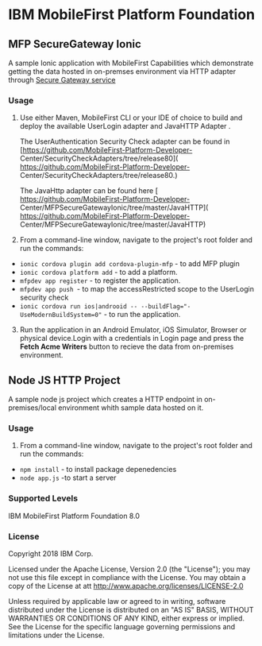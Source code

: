 IBM MobileFirst Platform Foundation
===
## MFP SecureGateway Ionic
A sample Ionic application with MobileFirst Capabilities which demonstrate getting the data hosted in on-premses environment via HTTP adapter through [Secure Gateway service](https://console.bluemix.net/docs/services/SecureGateway/secure_gateway.html)

### Usage

1. Use either Maven, MobileFirst CLI or your IDE of choice to build and deploy the available  UserLogin adapter and JavaHTTP Adapter .
   
   
   The UserAuthentication Security Check adapter can be found in [https://github.com/MobileFirst-Platform-Developer-         Center/SecurityCheckAdapters/tree/release80]( https://github.com/MobileFirst-Platform-Developer-         Center/SecurityCheckAdapters/tree/release80.)
   
   The JavaHttp adapter can be found here [  https://github.com/MobileFirst-Platform-Developer-           Center/MFPSecureGatewayIonic/tree/master/JavaHTTP]( https://github.com/MobileFirst-Platform-Developer-           Center/MFPSecureGatewayIonic/tree/master/JavaHTTP)

2. From a command-line window, navigate to the project's root folder and run the commands:
 - `ionic cordova plugin add cordova-plugin-mfp` - to add MFP plugin
 - `ionic cordova platform add` - to add a platform.
 - `mfpdev app register` - to register the application.
 - `mfpdev app push `- to map the accessRestricted scope to the UserLogin security check
 - `ionic cordova run ios|androoid -- --buildFlag="-UseModernBuildSystem=0"` - to run the application.

3. Run the application in an Android Emulator, iOS Simulator, Browser or physical device.Login with a credentials in Login page and press the **Fetch Acme Writers** button to recieve the data from on-premises environment.

## Node JS HTTP Project
 A sample node js project which creates a HTTP endpoint in on-premises/local environment whith sample data hosted on it.
 
### Usage
1. From a command-line window, navigate to the project's root folder and run the commands:
 
 - `npm install` - to install package depenedencies 
 -  `node app.js` -to start a server 

 
 
### Supported Levels
IBM MobileFirst Platform Foundation 8.0

### License
Copyright 2018 IBM Corp.

Licensed under the Apache License, Version 2.0 (the "License");
you may not use this file except in compliance with the License.
You may obtain a copy of the License at
att
http://www.apache.org/licenses/LICENSE-2.0

Unless required by applicable law or agreed to in writing, software
distributed under the License is distributed on an "AS IS" BASIS,
WITHOUT WARRANTIES OR CONDITIONS OF ANY KIND, either express or implied.
See the License for the specific language governing permissions and
limitations under the License.
